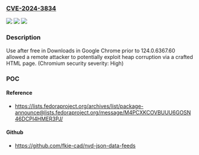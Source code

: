 ### [CVE-2024-3834](https://cve.mitre.org/cgi-bin/cvename.cgi?name=CVE-2024-3834)
![](https://img.shields.io/static/v1?label=Product&message=Chrome&color=blue)
![](https://img.shields.io/static/v1?label=Version&message=124.0.6367.60%3C%20124.0.6367.60%20&color=brighgreen)
![](https://img.shields.io/static/v1?label=Vulnerability&message=Use%20after%20free&color=brighgreen)

### Description

Use after free in Downloads in Google Chrome prior to 124.0.6367.60 allowed a remote attacker to potentially exploit heap corruption via a crafted HTML page. (Chromium security severity: High)

### POC

#### Reference
- https://lists.fedoraproject.org/archives/list/package-announce@lists.fedoraproject.org/message/M4PCXKCOVBUUU6GOSN46DCPI4HMER3PJ/

#### Github
- https://github.com/fkie-cad/nvd-json-data-feeds

